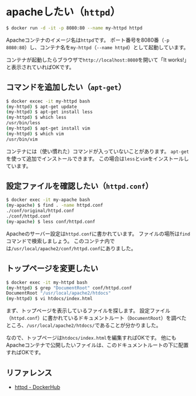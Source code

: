 # apacheしたい（``httpd``）

```bash
$ docker run -d -it -p 8080:80 --name my-httpd httpd
```

Apacheコンテナのイメージ名は``httpd``です。
ポート番号を8080番（``-p 8080:80``）し、コンテナ名を``my-httpd``（``--name httpd``）として起動しています。

コンテナが起動したらブラウザで``http://localhost:8080``を開いて「It works!」と表示されていればOKです。

## コマンドを追加したい（``apt-get``）

```bash
$ docker excec -it my-httpd bash
(my-httpd) $ apt-get update
(my-httpd) $ apt-get install less
(my-httpd) $ which less
/usr/bin/less
(my-httpd) $ apt-get install vim
(my-httpd) $ which vim
/usr/bin/vim
```

コンテナには（使い慣れた）コマンドが入っていないことがあります。
``apt-get``を使って追加でインストールできます。
この場合は``less``と``vim``をインストールしています。

## 設定ファイルを確認したい（``httpd.conf``）

```bash
$ docker exec -it my-apache bash
(my-apache) $ find . -name httpd.conf
./conf/original/httpd.conf
./conf/httpd.conf
(my-apache) $ less conf/httpd.conf
```

Apacheのサーバー設定は``httpd.conf``に書かれています。
ファイルの場所は``find``コマンドで検索しましょう。
このコンテナ内では``/usr/local/apache2/conf/httpd.conf``にありました。

## トップページを変更したい

```bash
$ docker exec -it my-httpd bash
(my-httpd) $ grep "DocumentRoot" conf/httpd.conf
DocumentRoot "/usr/local/apache2/htdocs"
(my-httpd) $ vi htdocs/index.html
```

まず、トップページを表示しているファイルを探します。
設定ファイル（``httpd.conf``）に書かれているドキュメントルート（``DocumentRoot``）を調べたところ、``/usr/local/apache2/htdocs/``であることが分かりました。

なので、トップページは``htdocs/index.html``を編集すればOKです。
他にもApacheコンテナで公開したいファイルは、このドキュメントルートの下に配置すればOKです。


## リファレンス

- [httpd - DockerHub](https://hub.docker.com/_/httpd)
